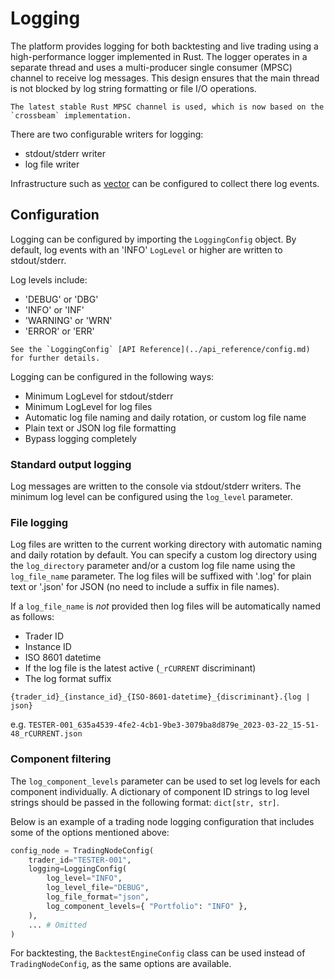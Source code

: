 # Logging

The platform provides logging for both backtesting and live trading using a high-performance logger implemented in Rust.
The logger operates in a separate thread and uses a multi-producer single consumer (MPSC) channel to receive log messages.
This design ensures that the main thread is not blocked by log string formatting or file I/O operations.

```{note}
The latest stable Rust MPSC channel is used, which is now based on the `crossbeam` implementation.
```

There are two configurable writers for logging:
- stdout/stderr writer
- log file writer

Infrastructure such as [vector](https://github.com/vectordotdev/vector) can be configured to collect there log events.

## Configuration

Logging can be configured by importing the `LoggingConfig` object.
By default, log events with an 'INFO' `LogLevel` or higher are written to stdout/stderr.

Log levels include:
- 'DEBUG' or 'DBG'
- 'INFO' or 'INF'
- 'WARNING' or 'WRN'
- 'ERROR' or 'ERR'

```{tip}
See the `LoggingConfig` [API Reference](../api_reference/config.md) for further details.
```

Logging can be configured in the following ways:
- Minimum LogLevel for stdout/stderr
- Minimum LogLevel for log files
- Automatic log file naming and daily rotation, or custom log file name
- Plain text or JSON log file formatting
- Bypass logging completely

### Standard output logging
Log messages are written to the console via stdout/stderr writers. The minimum log level can be configured using the `log_level` parameter.

### File logging

Log files are written to the current working directory with automatic naming and daily rotation by default. 
You can specify a custom log directory using the `log_directory` parameter and/or a custom log file name using the `log_file_name` parameter. 
The log files will be suffixed with '.log' for plain text or '.json' for JSON (no need to include a suffix in file names).

If a `log_file_name` is _not_ provided then log files will be automatically named as follows:
- Trader ID
- Instance ID
- ISO 8601 datetime
- If the log file is the latest active (`_rCURRENT` discriminant)
- The log format suffix

```
{trader_id}_{instance_id}_{ISO-8601-datetime}_{discriminant}.{log | json}
```
e.g. `TESTER-001_635a4539-4fe2-4cb1-9be3-3079ba8d879e_2023-03-22_15-51-48_rCURRENT.json`

### Component filtering

The `log_component_levels` parameter can be used to set log levels for each component individually.
A dictionary of component ID strings to log level strings should be passed in the following format: `dict[str, str]`.

Below is an example of a trading node logging configuration that includes some of the options mentioned above:

```python
config_node = TradingNodeConfig(
    trader_id="TESTER-001",
    logging=LoggingConfig(
        log_level="INFO",
        log_level_file="DEBUG",
        log_file_format="json",
        log_component_levels={ "Portfolio": "INFO" },
    ),
    ... # Omitted
)
```

For backtesting, the `BacktestEngineConfig` class can be used instead of `TradingNodeConfig`, as the same options are available.
